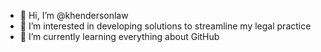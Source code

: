 - 👋 Hi, I’m @khendersonlaw
- 👀 I’m interested in developing solutions to streamline my legal practice
- 🌱 I’m currently learning everything about GitHub

